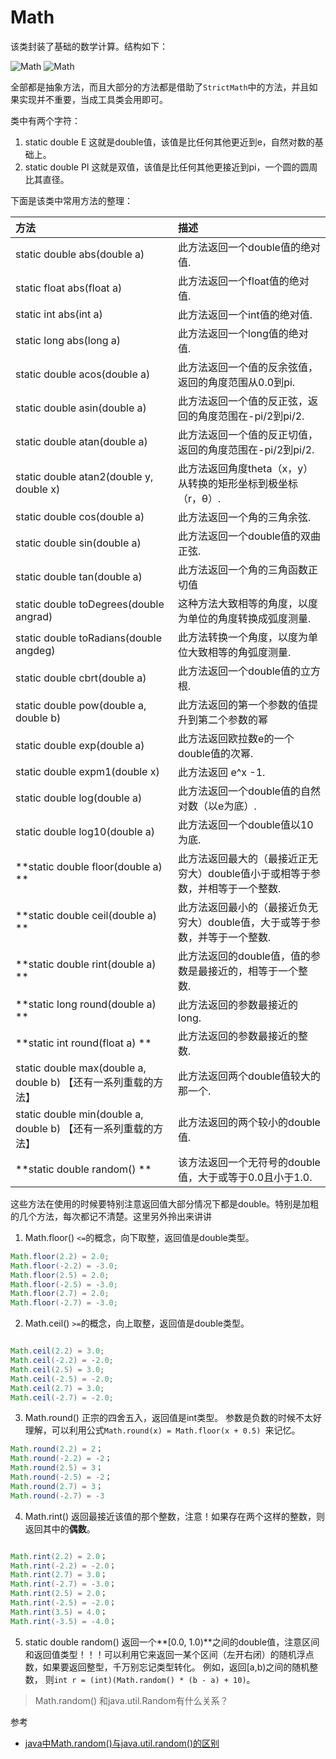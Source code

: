 # Math
该类封装了基础的数学计算。结构如下：

![Math](http://ovn0i3kdg.bkt.clouddn.com/Math_1.png)
![Math](http://ovn0i3kdg.bkt.clouddn.com/Math_2.png)

全部都是抽象方法，而且大部分的方法都是借助了`StrictMath`中的方法，并且如果实现并不重要，当成工具类会用即可。

类中有两个字符：
1. static double E
这就是double值，该值是比任何其他更近到e，自然对数的基础上。
2. static double PI
这就是双值，该值是比任何其他更接近到pi，一个圆的圆周比其直径。

下面是该类中常用方法的整理：

| 方法   | 描述    |
| :------------- | :------------- |
| static double abs(double a)       | 此方法返回一个double值的绝对值.       |
|static float abs(float a)    |此方法返回一个float值的绝对值.|
|  static int abs(int a)  | 此方法返回一个int值的绝对值.  |
|  static long abs(long a)  | 此方法返回一个long值的绝对值.  |
| static double acos(double a)   | 此方法返回一个值的反余弦值，返回的角度范围从0.0到pi.  |
| static double asin(double a)   |   此方法返回一个值的反正弦，返回的角度范围在-pi/2到pi/2.|
| static double atan(double a)   |此方法返回一个值的反正切值，返回的角度范围在-pi/2到pi/2.|
|static double atan2(double y, double x)    | 此方法返回角度theta（x，y）从转换的矩形坐标到极坐标（r，θ）.  |
|static double cos(double a)    | 此方法返回一个角的三角余弦.  |
|static double sin(double a)    | 此方法返回一个double值的双曲正弦.  |
|static double tan(double a)    |  此方法返回一个角的三角函数正切值 |
|static double toDegrees(double angrad)    |  这种方法大致相等的角度，以度为单位的角度转换成弧度测量. |
| static double toRadians(double angdeg)   |  此方法转换一个角度，以度为单位大致相等的角弧度测量. |
|static double cbrt(double a)    | 此方法返回一个double值的立方根.  |
|static double pow(double a, double b)    |  此方法返回的第一个参数的值提升到第二个参数的幂 |
|static double exp(double a)    |  此方法返回欧拉数e的一个double值的次幂. |
|  static double	expm1(double x)  |  此方法返回 e^x -1. |
|static double log(double a)    |   此方法返回一个double值的自然对数（以e为底）.|
|static double log10(double a)    | 此方法返回一个double值以10为底.  |
|**static double floor(double a) **   |  此方法返回最大的（最接近正无穷大）double值小于或相等于参数，并相等于一个整数. |  
|**static double ceil(double a) **   |  此方法返回最小的（最接近负无穷大）double值，大于或等于参数，并等于一个整数. |
|**static double rint(double a) **   |  此方法返回的double值，值的参数是最接近的，相等于一个整数. |
|**static long round(double a) **   |  此方法返回的参数最接近的long. |
|**static int round(float a) **   |  此方法返回的参数最接近的整数. |
|static double max(double a, double b)    【还有一系列重载的方法】|  此方法返回两个double值较大的那一个. |
|static double min(double a, double b) 【还有一系列重载的方法】| 此方法返回的两个较小的double值.  |
|**static double random()  **  |  该方法返回一个无符号的double值，大于或等于0.0且小于1.0. |

这些方法在使用的时候要特别注意返回值大部分情况下都是double。特别是加粗的几个方法，每次都记不清楚。这里另外拎出来讲讲

1. Math.floor()
`<=`的概念，向下取整，返回值是double类型。
```java
Math.floor(2.2) = 2.0;  
Math.floor(-2.2) = -3.0;  
Math.floor(2.5) = 2.0;  
Math.floor(-2.5) = -3.0;  
Math.floor(2.7) = 2.0;  
Math.floor(-2.7) = -3.0;
```
2. Math.ceil()
`>=`的概念，向上取整，返回值是double类型。
```java

Math.ceil(2.2) = 3.0;  
Math.ceil(-2.2) = -2.0;  
Math.ceil(2.5) = 3.0;  
Math.ceil(-2.5) = -2.0;  
Math.ceil(2.7) = 3.0;  
Math.ceil(-2.7) = -2.0;
```
3. Math.round()
正宗的四舍五入，返回值是int类型。
参数是负数的时候不太好理解，可以利用公式`Math.round(x) = Math.floor(x + 0.5) `来记忆。
```java
Math.round(2.2) = 2；  
Math.round(-2.2) = -2；  
Math.round(2.5) = 3；  
Math.round(-2.5) = -2；  
Math.round(2.7) = 3；  
Math.round(-2.7) = -3  
```
4. Math.rint()
返回最接近该值的那个整数，注意！如果存在两个这样的整数，则返回其中的**偶数**。
```java

Math.rint(2.2) = 2.0；  
Math.rint(-2.2) = -2.0；  
Math.rint(2.7) = 3.0；  
Math.rint(-2.7) = -3.0；  
Math.rint(2.5) = 2.0；  
Math.rint(-2.5) = -2.0；  
Math.rint(3.5) = 4.0；  
Math.rint(-3.5) = -4.0；
```

5. static double random()
返回一个**[0.0, 1.0)**之间的double值，注意区间和返回值类型！！！可以利用它来返回一某个区间（左开右闭）的随机浮点数，如果要返回整型，千万别忘记类型转化。
例如，返回[a,b)之间的随机整数， 则`int r = (int)(Math.random() * (b - a) + 10)`。

> Math.random() 和java.util.Random有什么关系？

参考
* [java中Math.random()与java.util.random()的区别](http://blog.csdn.net/huangbiao86/article/details/6433964)
